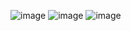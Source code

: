 ![image](https://github.com/karpo27/Exercism_JS/assets/54405665/1f0468d8-ef21-46b1-9bab-54da5c9fa48f)
![image](https://github.com/karpo27/Exercism_JS/assets/54405665/b68882a5-19c5-4d2e-9dc5-c270e00efd6c)
![image](https://github.com/karpo27/Exercism_JS/assets/54405665/d4f2fc71-4368-4c5b-80ec-18bbf50380a6)
